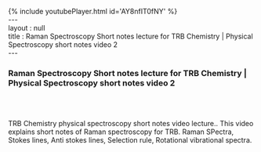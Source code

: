 {% include youtubePlayer.html id='AY8nfIT0fNY' %}<br>---<br>layout : null<br>title : Raman Spectroscopy Short notes lecture for TRB Chemistry | Physical Spectroscopy short notes video 2<br>---<br><h3>Raman Spectroscopy Short notes lecture for TRB Chemistry | Physical Spectroscopy short notes video 2</h3><br><br><p>TRB Chemistry physical spectroscopy short notes video lecture..
This video explains short notes of Raman spectroscopy for TRB.
Raman SPectra,
Stokes lines,
Anti stokes lines,
Selection rule,
Rotational vibrational spectra.</p><br>
